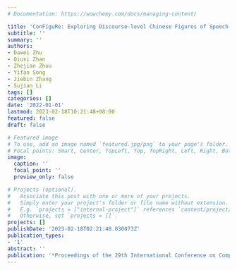 ```yaml
---
# Documentation: https://wowchemy.com/docs/managing-content/

title: 'ConFiguRe: Exploring Discourse-level Chinese Figures of Speech'
subtitle: ''
summary: ''
authors:
- Dawei Zhu
- Qiusi Zhan
- Zhejian Zhou
- Yifan Song
- Jiebin Zhang
- Sujian Li
tags: []
categories: []
date: '2022-01-01'
lastmod: 2023-02-18T10:21:48+08:00
featured: false
draft: false

# Featured image
# To use, add an image named `featured.jpg/png` to your page's folder.
# Focal points: Smart, Center, TopLeft, Top, TopRight, Left, Right, BottomLeft, Bottom, BottomRight.
image:
  caption: ''
  focal_point: ''
  preview_only: false

# Projects (optional).
#   Associate this post with one or more of your projects.
#   Simply enter your project's folder or file name without extension.
#   E.g. `projects = ["internal-project"]` references `content/project/deep-learning/index.md`.
#   Otherwise, set `projects = []`.
projects: []
publishDate: '2023-02-18T02:21:48.030073Z'
publication_types:
- '1'
abstract: ''
publication: '*Proceedings of the 29th International Conference on Computational Linguistics*'
---
```

